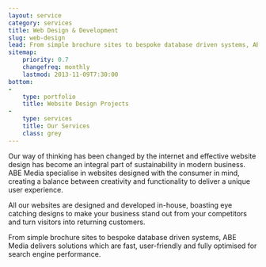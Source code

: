 ```yaml
---
layout: service
category: services
title: Web Design & Development
slug: web-design
lead: From simple brochure sites to bespoke database driven systems, ABE Media delivers solutions which are fast, user-friendly and fully optimised for search engine performance.
sitemap:
    priority: 0.7
    changefreq: monthly
    lastmod: 2013-11-09T7:30:00
bottom:
-
    type: portfolio
    title: Website Design Projects
-
    type: services
    title: Our Services
    class: grey
---
```


Our way of thinking has been changed by the internet and effective website design has become an integral part of sustainability in modern business.
ABE Media specialise in websites designed with the consumer in mind, creating a balance between creativity and functionality to deliver a unique user experience.

All our websites are designed and developed in-house, boasting eye catching designs to make your business stand out from your competitors and turn visitors into returning customers.

From simple brochure sites to bespoke database driven systems, ABE Media delivers solutions which are fast, user-friendly and fully optimised for search engine performance.
